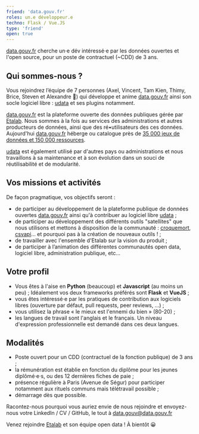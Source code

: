 ```yaml
---
friend: 'data.gouv.fr'
roles: un.e développeur.e
techno: Flask / Vue.JS 
type: 'friend'
open: true
---
```


[data.gouv.fr](https://data.gouv.fr) cherche un·e dév intéressé·e par les données ouvertes et l'open source, pour un poste de contractuel (~CDD) de 3 ans.

<!--more-->

## Qui sommes-nous ?

Vous rejoindrez l’équipe de 7 personnes (Axel, Vincent, Tam Kien, Thimy, Brice, Steven et Alexandre :wave:) qui développe et anime [data.gouv.fr](https://data.gouv.fr) ainsi son socle logiciel libre : [udata](https://github.com/opendatateam/udata) et ses plugins notamment.

[data.gouv.fr](https://data.gouv.fr) est la plateforme ouverte des données publiques gérée par [Etalab](http://www.etalab.gouv.fr). Nous sommes à la fois au services des administrations et autres producteurs de données, ainsi que des ré•utilisateurs des ces données. Aujourd'hui [data.gouv.fr](https://data.gouv.fr) héberge ou catalogue  près de [35 000 jeux de données et 150 000 ressources](https://www.data.gouv.fr/fr/dashboard/).

[udata](https://github.com/opendatateam/udata) est également utilisé par d'autres pays ou administrations et nous travaillons à sa maintenance et à son évolution dans un souci de réutilisabilité et de modularité.

## Vos missions et activités

De façon pragmatique, vos objectifs seront :
- de participer au développement de la plateforme publique de données ouvertes [data.gouv.fr](https://data.gouv.fr) ainsi qu'à contribuer au logiciel libre [udata](https://github.com/opendatateam/udata) ;
- de participer au développement des différents outils "satellites" que nous utilisons et mettons à disposition de la communauté : [croquemort](https://github.com/opendatateam/croquemort), [csvapi](https://github.com/opendatateam/csvapi)... et pourquoi pas à la création de nouveaux outils ! ;
- de travailler avec l'ensemble d'Etalab sur la vision du produit ;
- de participer à l’animation des différentes communautés open data, logiciel libre, administration publique, etc...

## Votre profil

- Vous êtes à l'aise en **Python** (beaucoup) et **Javascript** (au moins un peu) ; Idéalement vos deux frameworks préférés sont **Flask** et **VueJS** ;
- vous êtes intéressé·e par les pratiques de contribution aux logiciels libres (ouverture par défaut, pull requests, peer reviews, ...) ;
- vous utilisez la phrase « le mieux est l'ennemi du bien » (80-20) ;
- les langues de travail sont l'anglais et le français. Un niveau d'expression professionnelle est demandé dans ces deux langues.

## Modalités

- Poste ouvert pour un CDD (contractuel de la fonction publique) de 3 ans ;
- la rémunération est établie en fonction du diplôme pour les jeunes diplômé·e·s, ou des 12 dernières fiches de paie ;
- présence régulière à Paris (Avenue de Ségur) pour participer notamment aux rituels communs mais télétravail possible ;
- démarrage dès que possible.

Racontez-nous pourquoi vous auriez envie de nous rejoindre et envoyez-nous votre LinkedIn / CV / GitHub, le tout à data.gouv@data.gouv.fr

Venez rejoindre [Etalab](https://www.etalab.gouv.fr) et son équipe open data ! À bientôt 😀
